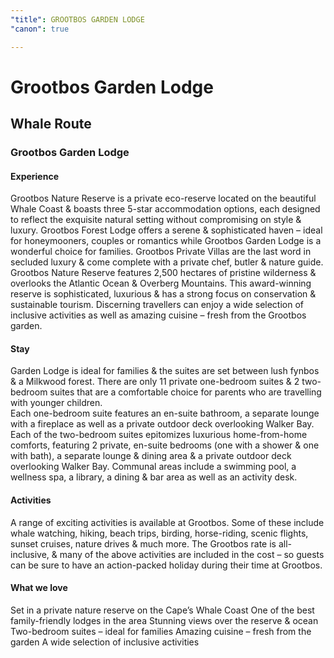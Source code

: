 ```yaml
---
"title": GROOTBOS GARDEN LODGE
"canon": true

---
```


# Grootbos Garden Lodge
## Whale Route
### Grootbos Garden Lodge

#### Experience
Grootbos Nature Reserve is a private eco-reserve located on the beautiful Whale Coast &amp; boasts 
three 5-star accommodation options, each designed to reflect the exquisite natural setting without compromising on style &amp; luxury.
Grootbos Forest Lodge offers a serene &amp; sophisticated haven – ideal for honeymooners, couples or romantics while Grootbos Garden Lodge is a wonderful choice for families.  Grootbos Private Villas are the last word in secluded luxury &amp; come complete with a private chef, butler &amp; nature guide.
Grootbos Nature Reserve features 2,500 hectares of pristine wilderness &amp; overlooks the Atlantic Ocean &amp; Overberg Mountains.  This award-winning reserve is sophisticated, luxurious &amp; has a strong focus on conservation &amp; sustainable tourism.
Discerning travellers can enjoy a wide selection of inclusive activities as well as amazing cuisine – fresh from the Grootbos garden.

#### Stay
Garden Lodge is ideal for families &amp; the suites are set between lush fynbos &amp; a Milkwood forest.  There are only 11 private one-bedroom suites &amp; 2 two-bedroom suites that are a comfortable choice for parents who are travelling with younger children.  
Each one-bedroom suite features an en-suite bathroom, a separate lounge with a fireplace as well as a private outdoor deck overlooking Walker Bay.  
Each of the two-bedroom suites epitomizes luxurious home-from-home comforts, featuring 2 private, en-suite bedrooms (one with a shower &amp; one with bath), a separate lounge &amp; dining area &amp; a private outdoor deck overlooking Walker Bay.
Communal areas include a swimming pool, a wellness spa, a library, a dining &amp; bar area as well as an activity desk.

#### Activities
A range of exciting activities is available at Grootbos.  Some of these include whale watching, hiking, beach trips, birding, horse-riding, scenic flights, sunset cruises, nature drives &amp; much more.  The Grootbos rate is all-inclusive, &amp; many of the above activities are included in the cost – so guests can be sure to have an action-packed holiday during their time at Grootbos.


#### What we love
Set in a private nature reserve on the Cape’s Whale Coast
One of the best family-friendly lodges in the area
Stunning views over the reserve &amp; ocean
Two-bedroom suites – ideal for families
Amazing cuisine – fresh from the garden
A wide selection of inclusive activities